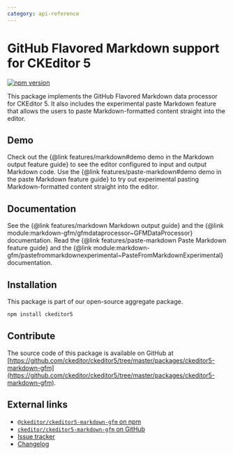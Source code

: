 ```yaml
---
category: api-reference
---
```


# GitHub Flavored Markdown support for CKEditor&nbsp;5

[![npm version](https://badge.fury.io/js/%40ckeditor%2Fckeditor5-markdown-gfm.svg)](https://www.npmjs.com/package/@ckeditor/ckeditor5-markdown-gfm)

This package implements the GitHub Flavored Markdown data processor for CKEditor&nbsp;5. It also includes the experimental paste Markdown feature that allows the users to paste Markdown-formatted content straight into the editor.

## Demo

Check out the {@link features/markdown#demo demo in the Markdown output feature guide} to see the editor configured to input and output Markdown code. Use the {@link features/paste-markdown#demo demo in the paste Markdown feature guide} to try out experimental pasting Markdown-formatted content straight into the editor.

## Documentation

See the {@link features/markdown Markdown output guide} and the {@link module:markdown-gfm/gfmdataprocessor~GFMDataProcessor} documentation. Read the {@link features/paste-markdown Paste Markdown feature guide} and the {@link module:markdown-gfm/pastefrommarkdownexperimental~PasteFromMarkdownExperimental} documentation.

## Installation

This package is part of our open-source aggregate package.

```bash
npm install ckeditor5
```

## Contribute

The source code of this package is available on GitHub at [https://github.com/ckeditor/ckeditor5/tree/master/packages/ckeditor5-markdown-gfm](https://github.com/ckeditor/ckeditor5/tree/master/packages/ckeditor5-markdown-gfm).

## External links

* [`@ckeditor/ckeditor5-markdown-gfm` on npm](https://www.npmjs.com/package/@ckeditor/ckeditor5-markdown-gfm)
* [`ckeditor/ckeditor5-markdown-gfm` on GitHub](https://github.com/ckeditor/ckeditor5/tree/master/packages/ckeditor5-markdown-gfm)
* [Issue tracker](https://github.com/ckeditor/ckeditor5/issues)
* [Changelog](https://github.com/ckeditor/ckeditor5/blob/master/CHANGELOG.md)
